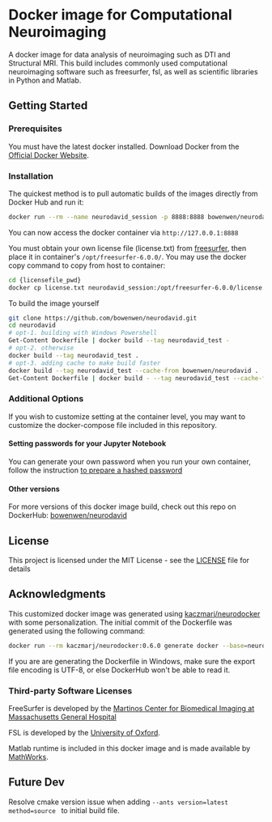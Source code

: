 # Docker image for Computational Neuroimaging

A docker image for data analysis of neuroimaging such as DTI and Structural MRI. This build includes commonly used computational neuroimaging software such as freesurfer, fsl, as well as scientific libraries in Python and Matlab.

## Getting Started

### Prerequisites

You must have the latest docker installed. Download Docker from the [Official Docker Website](https://www.docker.com/products/docker-desktop).

### Installation 

The quickest method is to pull automatic builds of the images directly from Docker Hub and run it: 

``` bash
docker run --rm --name neurodavid_session -p 8888:8888 bowenwen/neurodavid:latest jupyter notebook --allow-root --ip=0.0.0.0 --port=8888 --no-browser --notebook-dir=/home/neuro
```

You can now access the docker container via `http://127.0.0.1:8888`

You must obtain your own license file (license.txt) from [freesurfer](https://surfer.nmr.mgh.harvard.edu/fswiki/License), then place it in container's `/opt/freesurfer-6.0.0/`. You may use the docker copy command to copy from host to container:

``` bash
cd {licensefile_pwd}
docker cp license.txt neurodavid_session:/opt/freesurfer-6.0.0/license.txt
```

To build the image yourself

``` bash
git clone https://github.com/bowenwen/neurodavid.git
cd neurodavid
# opt-1. building with Windows Powershell
Get-Content Dockerfile | docker build --tag neurodavid_test -
# opt-2. otherwise
docker build --tag neurodavid_test .
# opt-3. adding cache to make build faster
docker build --tag neurodavid_test --cache-from bowenwen/neurodavid .
Get-Content Dockerfile | docker build - --tag neurodavid_test --cache-from bowenwen/neurodavid
```

### Additional Options

If you wish to customize setting at the container level, you may want to customize the docker-compose file included in this repository.

#### Setting passwords for your Jupyter Notebook

You can generate your own password when you run your own container, follow the instruction [to prepare a hashed password](https://jupyter-notebook.readthedocs.io/en/stable/public_server.html#preparing-a-hashed-password)

#### Other versions

For more versions of this docker image build, check out this repo on DockerHub: [bowenwen/neurodavid](https://hub.docker.com/r/bowenwen/neurodavid)

## License

This project is licensed under the MIT License - see the [LICENSE](LICENSE) file for details

## Acknowledgments

This customized docker image was generated using [kaczmarj/neurodocker](https://github.com/kaczmarj/neurodocker/tree/master/examples) with some personalization. The initial commit of the Dockerfile was generated using the following command:

``` bash
docker run --rm kaczmarj/neurodocker:0.6.0 generate docker --base=neurodebian:stretch --pkg-manager=apt --ndfreeze date=20181201 --freesurfer version=6.0.0 method=binaries --fsl version=5.0.11 method=binaries --dcm2niix version=latest method=source --ants version=2.3.1 method=binaries --spm12 version=r7219 method=binaries  --matlabmcr version=2018a method=binaries --user neuro --miniconda create_env=neuro conda_install='python=3.6 pytest jupyter jupyterlab traits pandas matplotlib scikit-learn scikit-image seaborn nbformat nb_conda vtk' pip_install='nipype' --user=root --run 'echo \"deb http://http.debian.net/debian/ stretch main contrib non-free\" > /etc/apt/sources.list' --install sudo --install ttf-mscorefonts-installer --run-bash "cd /home/neuro && wget https://cmake.org/files/v3.13/cmake-3.13.4.tar.gz && tar xzf cmake-3.13.4.tar.gz && cd cmake-3.13.4 && ./configure --prefix=/opt/cmake-3.13.4 && make && make install && ln -s /opt/cmake-3.13.4/bin/* /usr/local/bin && cd /home/neuro && rm -f /home/neuro/cmake-3.13.4.tar.gz && rm -rf /home/neuro/cmake-3.13.4" --user neuro --miniconda use_env=neuro conda_install='jupyter_contrib_nbextensions nodejs' pip_install='nbdime ipympl jupyterlab_latex' activate=true --run-bash 'source activate neuro && jupyter nbextension enable exercise2/main && jupyter nbextension enable spellchecker/main && jupyter labextension install @jupyterlab/git && jupyter serverextension enable && jupyter labextension install @jupyter-widgets/jupyterlab-manager && jupyter labextension install jupyter-matplotlib && jupyter serverextension enable --sys-prefix jupyterlab_latex && jupyter labextension install @jupyterlab/latex && jupyter labextension install jupyterlab_bokeh' --miniconda use_env=neuro pip_install='yapf xlrd' activate=true --user=root --workdir /home/neuro --cmd jupyter-notebook > Dockerfile
```

If you are are generating the Dockerfile in Windows, make sure the export file encoding is UTF-8, or else DockerHub won't be able to read it.

### Third-party Software Licenses

FreeSurfer is developed by the [Martinos Center for Biomedical Imaging at Massachusetts General Hospital](https://surfer.nmr.mgh.harvard.edu/fswiki/FreeSurferSoftwareLicense) 

FSL is developed by the [University of Oxford](https://fsl.fmrib.ox.ac.uk/fsl/fslwiki/Licence).

Matlab runtime is included in this docker image and is made available by [MathWorks](https://www.mathworks.com/products/compiler/matlab-runtime.html).

## Future Dev

Resolve cmake version issue when adding `--ants version=latest method=source ` to initial build file.
